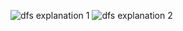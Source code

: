 ![dfs explanation 1](https://user-images.githubusercontent.com/59331040/219700626-4d7d1461-7ed9-4a2a-956a-ea425d54ac98.png)
![dfs explanation 2](https://user-images.githubusercontent.com/59331040/219700635-64b9e3e6-7291-4ce8-9467-aeafcc500658.png)
